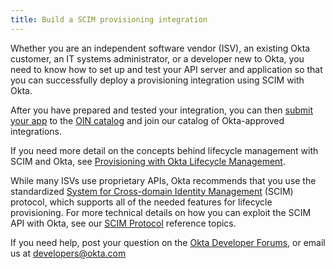 ```yaml
---
title: Build a SCIM provisioning integration
---
```


Whether you are an independent software vendor (ISV), an existing Okta customer, an IT systems administrator, or a developer new to Okta, you need to know how to set up and test your API server and application so that you can successfully deploy a provisioning integration using SCIM with Okta.

After you have prepared and tested your integration, you can then [submit your app](/docs/guides/submit-app) to the [OIN catalog](https://www.okta.com/integrations/) and join our catalog of Okta-approved integrations.

If you need more detail on the concepts behind lifecycle management with SCIM and Okta, see [Provisioning with Okta Lifecycle Management](/docs/concepts/scim/).

While many ISVs use proprietary APIs, Okta recommends that you use the standardized [System for Cross-domain Identity Management](http://www.simplecloud.info) (SCIM) protocol, which supports all of the needed features for lifecycle provisioning. For more technical details on how you can exploit the SCIM API with Okta, see our [SCIM Protocol](/docs/reference/scim/) reference topics.

If you need help, post your question on the [Okta Developer Forums](https://devforum.okta.com/), or email us at <developers@okta.com>

<NextSectionLink/>
